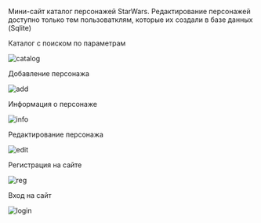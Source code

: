 
Мини-сайт каталог персонажей StarWars. Редактирование персонажей доступно только тем пользоватклям, которые их создали в базе данных (Sqlite)

Каталог c поиском по параметрам

![catalog](https://github.com/gekow293/StarWars_App/assets/55548031/d31cc752-3664-4d4a-8be9-f535587e526c)

Добавление персонажа

![add](https://github.com/gekow293/StarWars_App/assets/55548031/a8ac9d5c-5881-4beb-9ef8-e9aed9f8c62a)

Информация о персонаже

![info](https://github.com/gekow293/StarWars_App/assets/55548031/13cecfc4-a26f-4ac7-9c07-5edbe6671ae9)

Редактирование персонажа

![edit](https://github.com/gekow293/StarWars_App/assets/55548031/ddc2cd63-f264-47a5-86ea-5ade83ccb4f2)


Регистрация на сайте

![reg](https://github.com/gekow293/StarWars_App/assets/55548031/22227ea8-0524-4bf7-9633-597086a40161)

Вход на сайт

![login](https://github.com/gekow293/StarWars_App/assets/55548031/4fd670fd-7262-4c05-b1f4-02dae8f0aaba)




